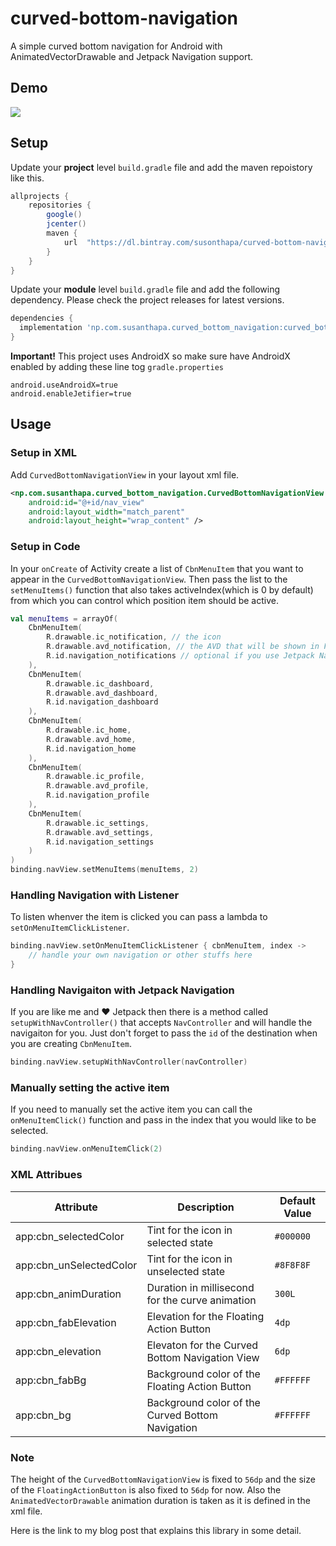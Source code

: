 # curved-bottom-navigation
A simple curved bottom navigation for Android with AnimatedVectorDrawable and Jetpack Navigation support.

## Demo
![](/resources/cbn_demo.gif)

## Setup
Update your **project** level `build.gradle` file and add the maven repoistory like this.
```groovy
allprojects {
    repositories {
        google()
        jcenter()
        maven {
            url  "https://dl.bintray.com/susonthapa/curved-bottom-navigation"
        }
    }
}
```

Update your **module** level `build.gradle` file and add the following dependency. Please check the project releases for latest versions.
```groovy
dependencies {
  implementation 'np.com.susanthapa.curved_bottom_navigation:curved_bottom_navigation:0.6.2'
}
```

**Important!** This project uses AndroidX so make sure have AndroidX enabled by adding these line tog `gradle.properties`
```properties
android.useAndroidX=true
android.enableJetifier=true
```

## Usage

### Setup in XML
Add `CurvedBottomNavigationView` in your layout xml file.
```xml
<np.com.susanthapa.curved_bottom_navigation.CurvedBottomNavigationView
    android:id="@+id/nav_view"
    android:layout_width="match_parent"
    android:layout_height="wrap_content" />
```

### Setup in Code
In your `onCreate` of Activity create a list of `CbnMenuItem` that you want to appear in the `CurvedBottomNavigationView`. Then pass the list to the `setMenuItems()` function that also takes activeIndex(which is 0 by default) from which you can control which position item should be active.
```kotlin
val menuItems = arrayOf(
    CbnMenuItem(
        R.drawable.ic_notification, // the icon
        R.drawable.avd_notification, // the AVD that will be shown in FAB
        R.id.navigation_notifications // optional if you use Jetpack Navigation
    ),
    CbnMenuItem(
        R.drawable.ic_dashboard,
        R.drawable.avd_dashboard,
        R.id.navigation_dashboard
    ),
    CbnMenuItem(
        R.drawable.ic_home,
        R.drawable.avd_home,
        R.id.navigation_home
    ),
    CbnMenuItem(
        R.drawable.ic_profile,
        R.drawable.avd_profile,
        R.id.navigation_profile
    ),
    CbnMenuItem(
        R.drawable.ic_settings,
        R.drawable.avd_settings,
        R.id.navigation_settings
    )
)        
binding.navView.setMenuItems(menuItems, 2)
```
### Handling Navigation with Listener
To listen whenver the item is clicked you can pass a lambda to `setOnMenuItemClickListener`.
```kotlin
binding.navView.setOnMenuItemClickListener { cbnMenuItem, index -> 
    // handle your own navigation or other stuffs here
}
```

### Handling Navigaiton with Jetpack Navigation
If you are like me and :heart: Jetpack then there is a method called `setupWithNavController()` that accepts `NavController` and will handle the navigaiton for you. Just don't forget to pass the `id` of the destination when you are creating `CbnMenuItem`. 
```kotlin
binding.navView.setupWithNavController(navController)
```

### Manually setting the active item
If you need to manually set the active item you can call the `onMenuItemClick()` function and pass in the index that you would like to be selected.
```kotlin
binding.navView.onMenuItemClick(2)
```


### XML Attribues
Attribute | Description | Default Value
--------- | ----------- | -------------
app:cbn_selectedColor | Tint for the icon in selected state | `#000000`
app:cbn_unSelectedColor | Tint for the icon in unselected state | `#8F8F8F`
app:cbn_animDuration | Duration in millisecond for the curve animation | `300L`
app:cbn_fabElevation | Elevation for the Floating Action Button | `4dp`
app:cbn_elevation | Elevaton for the Curved Bottom Navigation View | `6dp`
app:cbn_fabBg | Background color of the Floating Action Button | `#FFFFFF`
app:cbn_bg | Background color of the Curved Bottom Navigation | `#FFFFFF`

### Note
The height of the `CurvedBottomNavigationView` is fixed to `56dp` and the size of the `FloatingActionButton` is also fixed to `56dp` for now.
Also the `AnimatedVectorDrawable` animation duration is taken as it is defined in the xml file.

Here is the link to my blog post that explains this library in some detail. 
